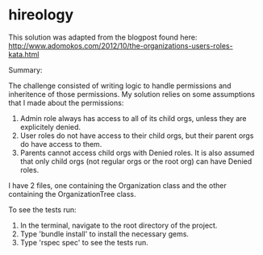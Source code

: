 hireology
=========

This solution was adapted from the blogpost found here: http://www.adomokos.com/2012/10/the-organizations-users-roles-kata.html

Summary:

The challenge consisted of writing logic to handle permissions and inheritence of those permissions. My solution relies on some assumptions that I made about the permissions:

1. Admin role always has access to all of its child orgs, unless they are explicitely denied.
2. User roles do not have access to their child orgs, but their parent orgs do have access to them.
3. Parents cannot access child orgs with Denied roles. It is also assumed that only child orgs (not regular orgs or the root org) can have Denied roles.

I have 2 files, one containing the Organization class and the other containing the OrganizationTree class.

To see the tests run:

1) In the terminal, navigate to the root directory of the project.
2) Type 'bundle install' to install the necessary gems.
3) Type 'rspec spec' to see the tests run.